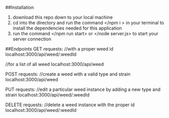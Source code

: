 ##Installation
1. download this repo down to your local machine
2. cd into the directory and run the command </npm i > in your terminal to install the dependencies needed for this application
3. run the command </npm run start> or </node server.js> to start your server connection

##Endpoints
GET requests:
//with a proper weed id
localhost:3000/api/weed/:weedId

//for a list of all weed
localhost:3000/api/weed

POST requests:
//create a weed with a valid type and strain
localhost:3000/api/weed

PUT requests:
//edit a particular weed instance by adding a new type and strain 
localhost:3000/api/weed/:weedId

DELETE requests:
//delete a weed instance with the proper id
localhost:3000/api/weed/:weedId